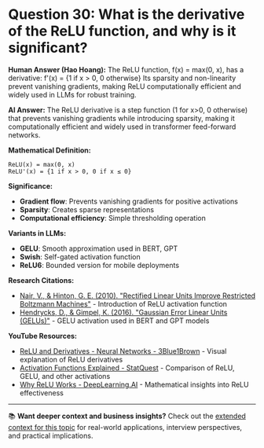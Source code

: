 # Question 30: What is the derivative of the ReLU function, and why is it significant?

**Human Answer (Hao Hoang):**
The ReLU function, f(x) = max(0, x), has a derivative:
f'(x) = {1 if x > 0, 0 otherwise}
Its sparsity and non-linearity prevent vanishing gradients, making ReLU computationally efficient and widely used in LLMs for robust training.

**AI Answer:**
The ReLU derivative is a step function (1 for x>0, 0 otherwise) that prevents vanishing gradients while introducing sparsity, making it computationally efficient and widely used in transformer feed-forward networks.

**Mathematical Definition:**
```
ReLU(x) = max(0, x)
ReLU'(x) = {1 if x > 0, 0 if x ≤ 0}
```

**Significance:**
- **Gradient flow**: Prevents vanishing gradients for positive activations
- **Sparsity**: Creates sparse representations
- **Computational efficiency**: Simple thresholding operation

**Variants in LLMs:**
- **GELU**: Smooth approximation used in BERT, GPT
- **Swish**: Self-gated activation function
- **ReLU6**: Bounded version for mobile deployments

**Research Citations:**
- [Nair, V., & Hinton, G. E. (2010). "Rectified Linear Units Improve Restricted Boltzmann Machines"](https://icml.cc/Conferences/2010/papers/432.pdf) - Introduction of ReLU activation function
- [Hendrycks, D., & Gimpel, K. (2016). "Gaussian Error Linear Units (GELUs)"](https://arxiv.org/abs/1606.08415) - GELU activation used in BERT and GPT models

**YouTube Resources:**
- [ReLU and Derivatives - Neural Networks - 3Blue1Brown](https://www.youtube.com/watch?v=IHZwWFHWa-w) - Visual explanation of ReLU derivatives
- [Activation Functions Explained - StatQuest](https://www.youtube.com/watch?v=68BZ5f7P94E) - Comparison of ReLU, GELU, and other activations
- [Why ReLU Works - DeepLearning.AI](https://www.youtube.com/watch?v=A5H7M0ly5Z8) - Mathematical insights into ReLU effectiveness

---

📚 **Want deeper context and business insights?** Check out the [extended context for this topic](content/30_relu_derivative_context.md) for real-world applications, interview perspectives, and practical implications.